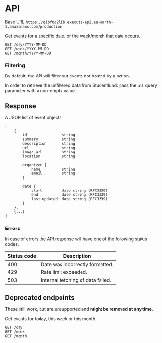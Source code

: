 # API

Base URL `https://qibf0o2lib.execute-api.eu-north-1.amazonaws.com/production`

Get events for a specific date, or the week/month that date occurs.  

    GET /day/YYYY-MM-DD
    GET /week/YYYY-MM-DD
    GET /month/YYYY-MM-DD

### Filtering

By default, the API will filter out events not hosted by a nation.

In order to retrieve the unfiltered data from Studentlund: pass the `all` query parameter with a non-empty value.

## Response
A JSON list of event objects.

    [
        {
            id                string
            summary           string
            description       string
            url               string
            image_url         string
            location          string

            organizer {
                name          string
                email         string
            }

            date {
                start         date string (RFC3339)
                end           date string (RFC3339)
                last_updated  date string (RFC3339)
            }
        },
        {...}
    ]

### Errors

In case of errors the API response will have one of the following status codes.

| Status code | Description                       |
| ----------- | --------------------------------- |
| 400         | Date was incorrectly formatted.   |
| 429         | Rate limit exceeded.              |
| 503         | Internal fetching of data failed. |


## Deprecated endpoints
These still work, but are unsupported and **might be removed at any time**.

Get events for today, this week or this month.

    GET /day
    GET /week
    GET /month
